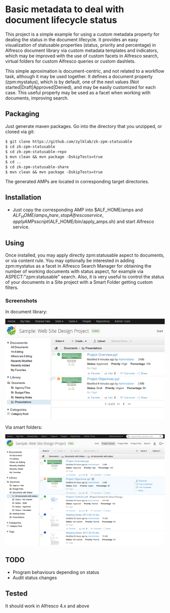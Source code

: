 # Basic metadata to deal with document lifecycle status

This project is a simple example for using a custom metadata property for dealing the status in the document lifecycle. It provides an easy visualization of statusable properties (status, priority and percentage) in Alfresco document library via custom metadata templates and indicators, which may be improved with the use of custom facets in Alfresco search, virtual folders for custom Alfresco queries or custom dashlets.

This simple aproximation is document-centric, and not related to a workflow task, although it may be used together. It defines a document property (zpm:mystatus), which is by default, one of the next values (Not started|Draft|Approved|Denied), and may be easily customized for each case. This useful property may be used as a facet when working with documents, improving search.

## Packaging

Just generate maven packages. Go into the directory that you unzipped, or cloned via git:

    $ git clone https://github.com/zylklab/zk-zpm-statusable
    $ cd zk-zpm-statusable
    $ cd zk-zpm-statusable-repo
    $ mvn clean && mvn package -DskipTests=true
    $ cd ..
    $ cd zk-zpm-statusable-share
    $ mvn clean && mvn package -DskipTests=true

The generated AMPs are located in corresponding target directories. 

## Installation

 - Just copy the corresponding AMP into $ALF_HOME/amps and $ALF_HOME/amps_share, stop Alfresco service, apply AMPs script ($ALF_HOME/bin/apply_amps.sh) and start Alfresco service.

## Using

Once installed, you may apply directly zpm:statusable aspect to documents, or via content rule. You  may optionally be interested in adding zpm:mystatus as a facet in Alfresco Search Manager for obtaining the number of working documents with status aspect, for example via ASPECT:"zpm:statusable" search. Also, it is very useful to control the status of your documents in a Site project with a Smart Folder getting custom filters.

### Screenshots 
In document library:

![Statusable DocLib](screenshots/status-document-library.png)

Via smart folders:

![Statusable Smart](screenshots/status-smart.png)

## TODO 
 - Program behaviours depending on status
 - Audit status changes

## Tested

It should work in Alfresco 4.x and above
